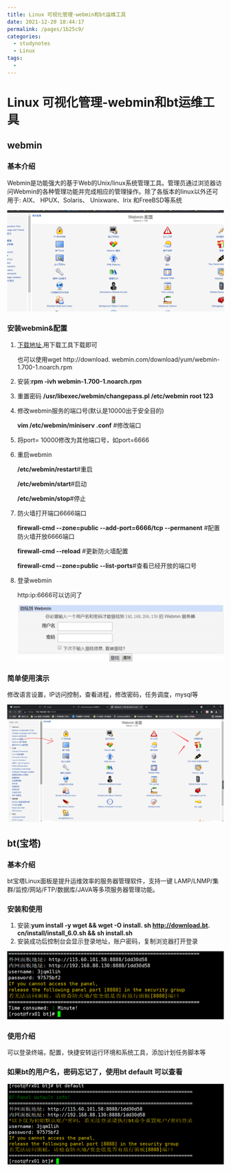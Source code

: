 ```yaml
---
title: Linux 可视化管理-webmin和bt运维工具
date: 2021-12-20 18:44:17
permalink: /pages/1b25c9/
categories:
  - studynotes
  - Linux
tags:
  - 
---
```

# Linux 可视化管理-webmin和bt运维工具

## webmin

### 基本介绍

Webmin是功能强大的基于Web的Unix/linux系统管理工具。管理员通过浏览器访问Webmin的各种管理功能并完成相应的管理操作。除了各版本的linux以外还可用于: AIX、 HPUX、Solaris、 Unixware、Irix 和FreeBSD等系统

![1632821942592](./images/22/01.png)

### 安装webmin&配置

1. [下载地址](http://download.webmin.com/download/yum/),用下载工具下载即可

   也可以使用wget http://download. webmin.com/download/yum/webmin-1.700-1.noarch.rpm
   
2. 安装:**rpm -ivh webmin-1.700-1.noarch.rpm**

3. 重置密码 **/usr/libexec/webmin/changepass.pl /etc/webmin root 123**

4. 修改webmin服务的端口号(默认是10000出于安全目的)

   **vim /etc/webmin/miniserv .conf** #修改端口
   
5. 将port= 10000修改为其他端口号，如port=6666

6. 重启webmin

   **/etc/webmin/restart**#重启

   **/etc/webmin/start**#启动

   **/etc/webmin/stop**#停止
   
7. 防火墙打开端口6666端口

   **firewall-cmd --zone=public --add-port=6666/tcp --permanent** #配置防火墙开放6666端口

   **firewall-cmd --reload** #更新防火墙配置

   **firewall-cmd --zone=public --list-ports**#查看已经开放的端口号

8. 登录webmin

   http:ip:6666可以访问了

   ![1632822451038](./images/22/02.png)

### 简单使用演示

修改语言设置，IP访问控制，查看进程，修改密码，任务调度，mysql等

![1632822506139](./images/22/03.png)

## bt(宝塔)

### 基本介绍

bt宝塔Linux面板是提升运维效率的服务器管理软件，支持一键 LAMP/LNMP/集群/监控/网站/FTP/数据库/JAVA等多项服务器管理功能。

### 安装和使用

1. 安装:**yum install -y wget && wget -O install. sh http://download.bt. cn/install/install_6.0.sh && sh install.sh**
2. 安装成功后控制台会显示登录地址，账户密码，复制浏览器打开登录

![1632824655366](./images/22/04.png)

### 使用介绍

可以登录终端，配置，快捷安转运行环境和系统工具，添加计划任务脚本等

### 如果bt的用户名，密码忘记了，使用bt default 可以查看
![1632824781227](./images/22/05.png)

